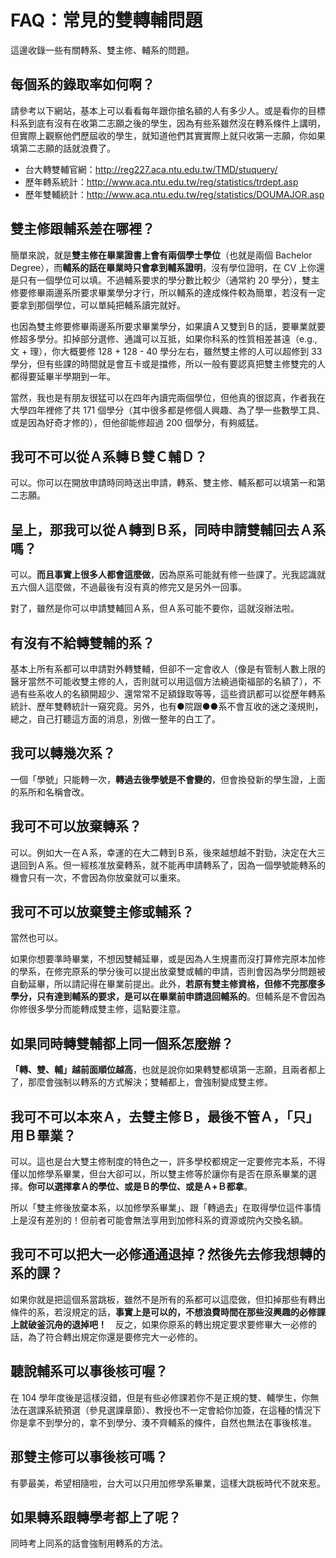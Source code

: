 # FAQ：常見的雙轉輔問題

這邊收錄一些有關轉系、雙主修、輔系的問題。

## 每個系的錄取率如何啊？

請參考以下網站，基本上可以看看每年跟你搶名額的人有多少人。或是看你的目標科系到底有沒有在收第二志願之後的學生，因為有些系雖然沒在轉系條件上講明，但實際上觀察他們歷屆收的學生，就知道他們其實實際上就只收第一志願，你如果填第二志願的話就浪費了。

- 台大轉雙輔官網：http://reg227.aca.ntu.edu.tw/TMD/stuquery/
- 歷年轉系統計：http://www.aca.ntu.edu.tw/reg/statistics/trdept.asp
- 歷年雙輔統計：http://www.aca.ntu.edu.tw/reg/statistics/DOUMAJOR.asp

## 雙主修跟輔系差在哪裡？

簡單來說，就是**雙主修在畢業證書上會有兩個學士學位**（也就是兩個 Bachelor Degree），而**輔系的話在畢業時只會拿到輔系證明**，沒有學位證明，在 CV 上你還是只有一個學位可以填。不過輔系要求的學分數比較少（通常約 20 學分），雙主修要修畢兩邊系所要求畢業學分才行，所以輔系的達成條件較為簡單，若沒有一定要拿到那個學位，可以單純把輔系讀完就好。

也因為雙主修要修畢兩邊系所要求畢業學分，如果讀Ａ又雙到Ｂ的話，要畢業就要修超多學分。扣掉部分選修、通識可以互抵，如果你科系的性質相差甚遠（e.g., 文 + 理），你大概要修 128 + 128 - 40 學分左右，雖然雙主修的人可以超修到 33 學分，但有些課的時間就是會互卡或是擋修，所以一般有要認真把雙主修雙完的人都得要延畢半學期到一年。

當然，我也是有朋友很猛可以在四年內讀完兩個學位，但他真的很認真，作者我在大學四年裡修了共 171 個學分（其中很多都是修個人興趣、為了學一些數學工具、或是因為好奇才修的），但他卻能修超過 200 個學分，有夠威猛。

## 我可不可以從Ａ系轉Ｂ雙Ｃ輔Ｄ？

可以。你可以在開放申請時同時送出申請，轉系、雙主修、輔系都可以填第一和第二志願。

## 呈上，那我可以從Ａ轉到Ｂ系，同時申請雙輔回去Ａ系嗎？

可以。**而且事實上很多人都會這麼做**，因為原系可能就有修一些課了。光我認識就五六個人這麼做，不過最後有沒有真的修完又是另外一回事。

對了，雖然是你可以申請雙輔回Ａ系，但Ａ系可能不要你，這就沒辦法啦。

## 有沒有不給轉雙輔的系？

基本上所有系都可以申請對外轉雙輔，但卻不一定會收人（像是有管制人數上限的醫牙當然不可能收雙主修的人，否則就可以用這個方法繞過衛福部的名額了），不過有些系收人的名額開超少、還常常不足額錄取等等，這些資訊都可以從歷年轉系統計、歷年雙轉統計一窺究竟。另外，也有●院跟●●系不會互收的迷之淺規則，總之，自己打聽這方面的消息，別做一整年的白工了。

## 我可以轉幾次系？

一個「學號」只能轉一次，**轉過去後學號是不會變的**，但會換發新的學生證，上面的系所和名稱會改。

## 我可不可以放棄轉系？

可以。例如大一在Ａ系，幸運的在大二轉到Ｂ系，後來越想越不對勁，決定在大三退回到Ａ系。但一經核准放棄轉系，就不能再申請轉系了，因為一個學號能轉系的機會只有一次，不會因為你放棄就可以重來。

## 我可不可以放棄雙主修或輔系？

當然也可以。

如果你想要準時畢業，不想因雙輔延畢，或是因為人生規畫而沒打算修完原本加修的學系，在修完原系的學分後可以提出放棄雙或輔的申請，否則會因為學分問題被自動延畢，所以請記得在畢業前提出。此外，**若原有雙主修資格，但修不完那麼多學分，只有達到輔系的要求，是可以在畢業前申請退回輔系的**。但輔系是不會因為你修很多學分而能轉成雙主修，這點要注意。

## 如果同時轉雙輔都上同一個系怎麼辦？

**「轉、雙、輔」越前面順位越高**，也就是說你如果轉雙都填第一志願，且兩者都上了，那麼會強制以轉系的方式解決；雙輔都上，會強制變成雙主修。

## 我可不可以本來Ａ，去雙主修Ｂ，最後不管Ａ，「只」用Ｂ畢業？

可以。這也是台大雙主修制度的特色之一，許多學校都規定一定要修完本系，不得僅以加修學系畢業，但台大卻可以，所以雙主修等於讓你有是否在原系畢業的選擇。**你可以選擇拿Ａ的學位、或是Ｂ的學位、或是Ａ+Ｂ都拿**。

所以「雙主修後放棄本系，以加修學系畢業」、跟「轉過去」在取得學位這件事情上是沒有差別的！但前者可能會無法享用到加修科系的資源或院內交換名額。

## 我可不可以把大一必修通通退掉？然後先去修我想轉的系的課？

如果你就是把這個系當跳板，雖然不是所有的系都可以這麼做，但扣掉那些有轉出條件的系，若沒規定的話，**事實上是可以的，不想浪費時間在那些沒興趣的必修課上就破釜沉舟的退掉吧！**　反之，如果你原系的轉出規定要求要修畢大一必修的話，為了符合轉出規定你還是要修完大一必修的。

## 聽說輔系可以事後核可喔？

在 104 學年度後是這樣沒錯，但是有些必修課若你不是正規的雙、輔學生，你無法在選課系統預選（參見選課章節）、教授也不一定會給你加簽，在這種的情況下你是拿不到學分的，拿不到學分、湊不齊輔系的條件，自然也無法在事後核准。

## 那雙主修可以事後核可嗎？

有夢最美，希望相隨啦，台大可以只用加修學系畢業，這樣大跳板時代不就來惹。

## 如果轉系跟轉學考都上了呢？

同時考上同系的話會強制用轉系的方法。


